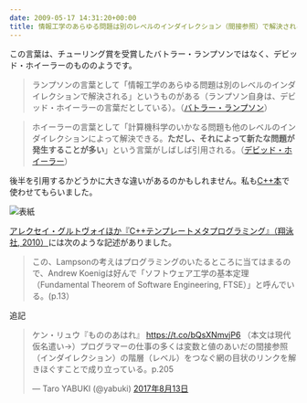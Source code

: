 ```yaml
---
date: 2009-05-17 14:31:20+00:00
title: 情報工学のあらゆる問題は別のレベルのインダイレクション（間接参照）で解決される
---
```


この言葉は、チューリング賞を受賞したバトラー・ランプソンではなく、デビッド・ホイーラーのもののようです。

> ランプソンの言葉として「情報工学のあらゆる問題は別のレベルのインダイレクションで解決される」というものがある（ランプソン自身は、デビッド・ホイーラーの言葉だとしている）。（[バトラー・ランプソン](http://ja.wikipedia.org/wiki/%E3%83%90%E3%83%88%E3%83%A9%E3%83%BC%E3%83%BB%E3%83%A9%E3%83%B3%E3%83%97%E3%82%BD%E3%83%B3)）

> ホイーラーの言葉として「計算機科学のいかなる問題も他のレベルのインダイレクションによって解決できる。**ただし、それによって新たな問題が発生することが多い**」という言葉がしばしば引用される。（[デビッド・ホイーラー](https://ja.wikipedia.org/w/index.php?title=%E3%83%87%E3%83%93%E3%83%83%E3%83%89%E3%83%BB%E3%83%9B%E3%82%A4%E3%83%BC%E3%83%A9%E3%83%BC&oldid=40920871)）

後半を引用するかどうかに大きな違いがあるのかもしれません。私も[C++本](http://blog.unfindable.net/archives/661)で使わせてもらいました。

![表紙](https://images-fe.ssl-images-amazon.com/images/P/4822298930.09.jpg)

[アレクセイ・グルトヴォイほか『C++テンプレートメタプログラミング』（翔泳社, 2010）](https://www.amazon.co.jp/dp/4798120391?tag=inquisitor-22)には次のような記述がありました。

> この、Lampsonの考えはプログラミングのいたるところに当てはまるので、Andrew Koenigは好んで「ソフトウェア工学の基本定理（Fundamental Theorem of Software Engineering, FTSE）」と呼んでいる。(p.13）

追記

<blockquote class="twitter-tweet" data-lang="ja"><p lang="ja" dir="ltr">ケン・リュウ『もののあはれ』 <a href="https://t.co/bQsXNmvjP6">https://t.co/bQsXNmvjP6</a> （本文は現代仮名遣い→）プログラマーの仕事の多くは変数と値のあいだの間接参照（インダイレクション）の階層（レベル）をつなぐ網の目状のリンクを解きほぐすことで成り立っている。p.205</p>&mdash; Taro YABUKI (@yabuki) <a href="https://twitter.com/yabuki/status/896763841886920709?ref_src=twsrc%5Etfw">2017年8月13日</a></blockquote>
<script async src="https://platform.twitter.com/widgets.js" charset="utf-8"></script>
